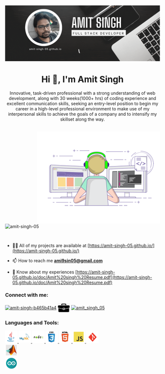<a href="https://amit-singh-05.github.io/" target="blank">![MasterHead](./Images/ba2.gif)</a>
<h1 align="center">Hi 👋, I'm Amit Singh</h1>
<p align="center">Innovative, task-driven professional with a strong understanding of web development, along with 30 weeks(1000+ hrs) of coding experience and excellent communication skills, seeking an entry-level position to begin my career in a high-level professional environment to make use of my interpersonal skills to achieve the goals of a company and to intensify my skillset along the way.</p>
<br />
<img align="right" alt="Coding" width="400" src="./Images/amc.gif">
<p align="left"> <img src="https://komarev.com/ghpvc/?username=amit-singh-05&label=Profile%20views&color=0e75b6&style=flat" alt="amit-singh-05" /> </p>
<br />

- 👨‍💻 All of my projects are available at [https://amit-singh-05.github.io/](https://amit-singh-05.github.io/)

- 📫 How to reach me **ami9sin05@gmail.com**

- 📄 Know about my experiences [https://amit-singh-05.github.io/doc/Amit%20singh%20Resume.pdf](https://amit-singh-05.github.io/doc/Amit%20singh%20Resume.pdf)

<h3 align="left">Connect with me:</h3>
<p align="left">
<a href="https://linkedin.com/in/amit-singh-b465b41a4" target="blank"><img align="center" src="https://raw.githubusercontent.com/rahuldkjain/github-profile-readme-generator/master/src/images/icons/Social/linked-in-alt.svg" alt="amit-singh-b465b41a4" height="30" width="40" /></a>
<a href="https://amit-singh-05.github.io/" target="blank"><img align="center" src="./Images/portfolio.png" alt="amit-singh-05.github.io" height="30" width="40" /></a>
<a href="https://instagram.com/amit_singh_05" target="blank"><img align="center" src="https://raw.githubusercontent.com/rahuldkjain/github-profile-readme-generator/master/src/images/icons/Social/instagram.svg" alt="amit_singh_05" height="30" width="40" /></a>
</p>

<h3 align="left">Languages and Tools:</h3>
<p align="left"> 
    <a href="https://www.java.com" target="_blank" rel="noreferrer"> <img src="./Images/java.jpg" alt="java" width="40" height="40"/> </a> 
    <a href="https://www.mysql.com/" target="_blank" rel="noreferrer"> <img src="./Images/SQL.jpg" alt="mysql" width="40" height="40"/> </a>
    <a href="https://nodejs.org" target="_blank" rel="noreferrer"> <img src="./Images/NODE.jpg" alt="nodejs" width="40" height="40"/> </a> 
    <a href="https://www.w3schools.com/css/" target="_blank" rel="noreferrer"> <img src="./Images/CSS.jpg" alt="css3" width="40" height="40"/> </a> 
    <a href="https://www.w3.org/html/" target="_blank" rel="noreferrer"> <img src="./Images/HTML.jpg" alt="html5" width="40" height="40"/> </a> 
    <a href="https://developer.mozilla.org/en-US/docs/Web/JavaScript" target="_blank" rel="noreferrer"> <img src="./Images/JS.jpg" alt="javascript" width="40" height="40"/> </a> 
    <a href="https://git-scm.com/" target="_blank" rel="noreferrer"> <img src="./Images/GITBAS.jpg" alt="git" width="40" height="40"/> </a>
    <br>
    <a href="https://www.mathworks.com/" target="_blank" rel="noreferrer"> <img src="./Images/MATLAB.jpg" alt="matlab" width="40" height="40"/> </a>
    <br>
    <a href="https://www.arduino.cc/" target="_blank" rel="noreferrer"> <img src="./Images/ARDINO.jpg" alt="arduino" width="40" height="40"/> </a> 
</p>

<p>
   
</p>
